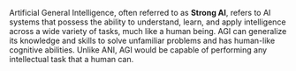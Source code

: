 Artificial General Intelligence, often referred to as **Strong AI**, refers to AI systems that possess the ability to understand, learn, and apply intelligence across a wide variety of tasks, much like a human being. AGI can generalize its knowledge and skills to solve unfamiliar problems and has human-like cognitive abilities. Unlike ANI, AGI would be capable of performing any intellectual task that a human can.

